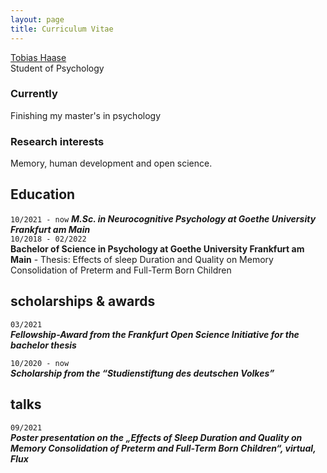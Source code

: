 ```yaml
---
layout: page
title: Curriculum Vitae
---
```

<div id="webaddress"> <a href="tobias.haase@gmail.com">Tobias Haase</a> </div>
Student of Psychology

### Currently
Finishing my master's in psychology
### Research interests
Memory, human development and open science.
## Education

`10/2021 - now`
***M.Sc. in Neurocognitive Psychology at Goethe University Frankfurt am Main***  
`10/2018 - 02/2022`  
**Bachelor of Science in Psychology at Goethe University Frankfurt am Main**
        - Thesis: Effects of sleep Duration and Quality on Memory Consolidation of Preterm and Full-Term Born Children

## scholarships & awards

`03/2021`  
***Fellowship-Award from the Frankfurt Open Science Initiative for the bachelor thesis***

`10/2020 - now`  
***Scholarship from the “Studienstiftung des deutschen Volkes”***

## talks

`09/2021`   
***Poster presentation on the „Effects of Sleep Duration and Quality on Memory Consolidation of        Preterm and Full-Term Born Children“, virtual, Flux***